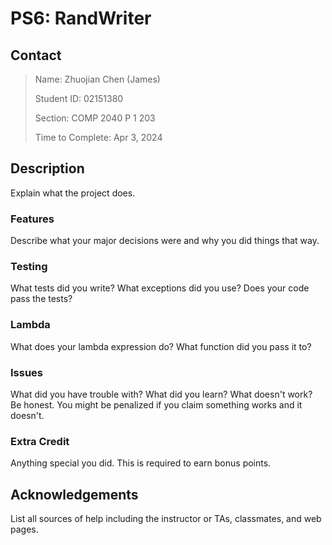 # PS6: RandWriter

## Contact

> Name: Zhuojian Chen (James)
>
> Student ID: 02151380
>
> Section: COMP 2040 P 1 203
>
> Time to Complete: Apr 3, 2024

## Description

Explain what the project does.

### Features

Describe what your major decisions were and why you did things that way.

### Testing

What tests did you write? What exceptions did you use? Does your code pass the tests?

### Lambda

What does your lambda expression do? What function did you pass it to?

### Issues

What did you have trouble with? What did you learn? What doesn't work? Be honest. You might be penalized if you claim something works and it doesn't.

### Extra Credit

Anything special you did. This is required to earn bonus points.

## Acknowledgements

List all sources of help including the instructor or TAs, classmates, and web pages.
